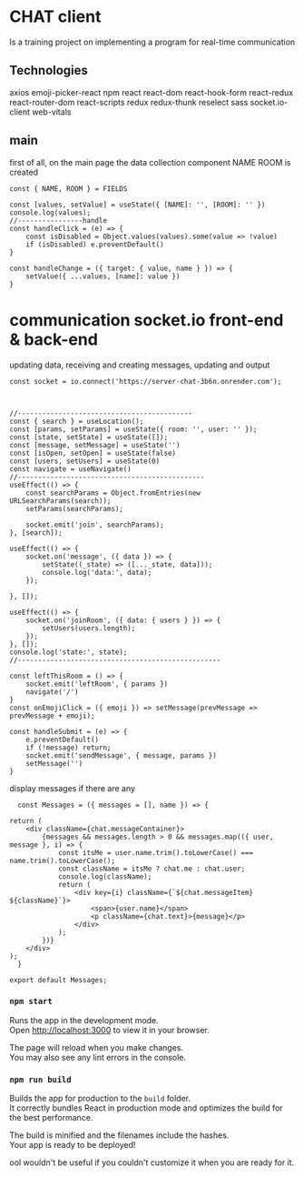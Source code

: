 # CHAT client

Is a training project on implementing a program for real-time communication

## Technologies

axios
emoji-picker-react
npm
react
react-dom
react-hook-form
react-redux
react-router-dom
react-scripts
redux
redux-thunk
reselect
sass
socket.io-client
web-vitals

## main

first of all, on the main page the data collection component NAME ROOM is created

    const { NAME, ROOM } = FIELDS

    const [values, setValue] = useState({ [NAME]: '', [ROOM]: '' })
    console.log(values);
    //----------------handle
    const handleClick = (e) => {
        const isDisabled = Object.values(values).some(value => !value)
        if (isDisabled) e.preventDefault()
    }

    const handleChange = ({ target: { value, name } }) => {
        setValue({ ...values, [name]: value })
    }

# communication socket.io front-end & back-end
    
updating data, receiving and creating messages, updating and output


    const socket = io.connect('https://server-chat-3b6n.onrender.com');

 

    //-------------------------------------------
    const { search } = useLocation();
    const [params, setParams] = useState({ room: '', user: '' });
    const [state, setState] = useState([]);
    const [message, setMessage] = useState('')
    const [isOpen, setOpen] = useState(false)
    const [users, setUsers] = useState(0)
    const navigate = useNavigate()
    //----------------------------------------------
    useEffect(() => {
        const searchParams = Object.fromEntries(new URLSearchParams(search));
        setParams(searchParams);

        socket.emit('join', searchParams);
    }, [search]);

    useEffect(() => {
        socket.on('message', ({ data }) => {
            setState((_state) => ([..._state, data]));
            console.log('data:', data);
        });

    }, []);

    useEffect(() => {
        socket.on('joinRoom', ({ data: { users } }) => {
            setUsers(users.length);
        });
    }, []);
    console.log('state:', state);
    //--------------------------------------------------

    const leftThisRoom = () => {
        socket.emit('leftRoom', { params })
        navigate('/')
    }
    const onEmojiClick = ({ emoji }) => setMessage(prevMessage => prevMessage + emoji);

    const handleSubmit = (e) => {
        e.preventDefault()
        if (!message) return;
        socket.emit('sendMessage', { message, params })
        setMessage('')
    }

display messages if there are any

      const Messages = ({ messages = [], name }) => {

    return (
        <div className={chat.messageContainer}>
            {messages && messages.length > 0 && messages.map(({ user, message }, i) => {
                const itsMe = user.name.trim().toLowerCase() === name.trim().toLowerCase();
                const className = itsMe ? chat.me : chat.user;
                console.log(className);
                return (
                    <div key={i} className={`${chat.messageItem} ${className}`}>
                        <span>{user.name}</span>
                        <p className={chat.text}>{message}</p>
                    </div>
                );
            })}
        </div>
    );
      }

    export default Messages;

### `npm start`

Runs the app in the development mode.\
Open [http://localhost:3000](http://localhost:3000) to view it in your browser.

The page will reload when you make changes.\
You may also see any lint errors in the console.



### `npm run build`

Builds the app for production to the `build` folder.\
It correctly bundles React in production mode and optimizes the build for the best performance.

The build is minified and the filenames include the hashes.\
Your app is ready to be deployed!

ool wouldn't be useful if you couldn't customize it when you are ready for it.
